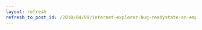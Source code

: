 ```yaml
---
layout: refresh
refresh_to_post_id: /2010/04/09/internet-explorer-bug-readystate-on-empty-cache-slow-to-complete
---
```

